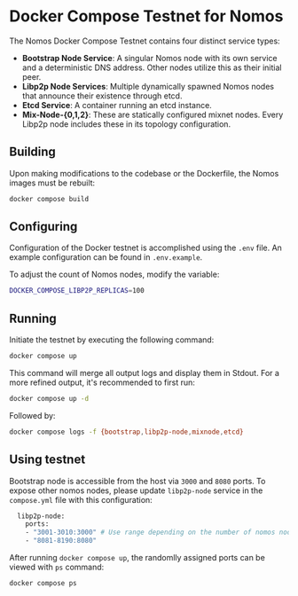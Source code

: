 # Docker Compose Testnet for Nomos

The Nomos Docker Compose Testnet contains four distinct service types:

- **Bootstrap Node Service**: A singular Nomos node with its own service and a deterministic DNS address. Other nodes utilize this as their initial peer.
- **Libp2p Node Services**: Multiple dynamically spawned Nomos nodes that announce their existence through etcd.
- **Etcd Service**: A container running an etcd instance.
- **Mix-Node-{0,1,2}**: These are statically configured mixnet nodes. Every Libp2p node includes these in its topology configuration.

## Building

Upon making modifications to the codebase or the Dockerfile, the Nomos images must be rebuilt:

```bash
docker compose build
```

## Configuring

Configuration of the Docker testnet is accomplished using the `.env` file. An example configuration can be found in `.env.example`.

To adjust the count of Nomos nodes, modify the variable:

```bash
DOCKER_COMPOSE_LIBP2P_REPLICAS=100
```

## Running

Initiate the testnet by executing the following command:

```bash
docker compose up
```

This command will merge all output logs and display them in Stdout. For a more refined output, it's recommended to first run:

```bash
docker compose up -d
```

Followed by:

```bash
docker compose logs -f {bootstrap,libp2p-node,mixnode,etcd}
```

## Using testnet

Bootstrap node is accessible from the host via `3000` and `8080` ports. To expose other nomos nodes, please update `libp2p-node` service in the `compose.yml` file with this configuration:

```bash
  libp2p-node:
    ports:
    - "3001-3010:3000" # Use range depending on the number of nomos node replicas.
    - "8081-8190:8080"
```

After running `docker compose up`, the randomlly assigned ports can be viewed with `ps` command:

```bash
docker compose ps 
```
